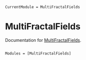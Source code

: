 ```@meta
CurrentModule = MultiFractalFields
```

# MultiFractalFields

Documentation for [MultiFractalFields](https://github.com/AndreConsidera/MultiFractalFields.jl).

```@index
```

```@autodocs
Modules = [MultiFractalFields]
```

